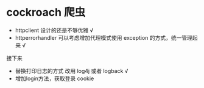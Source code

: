 # cockroach 爬虫

* httpclient 设计的还是不够优雅  √
* httperrorhandler 可以考虑增加代理模式使用 exception 的方式，统一管理起来 √

接下来

* 替换打印日志的方式 改用 log4j 或者 logback √
* 增加login方法，获取登录 cookie